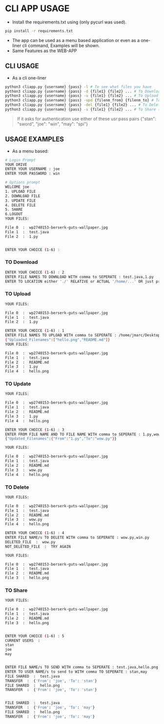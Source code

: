 # CLI APP USAGE

- Install the requirements.txt using (only pycurl was used).

```bash
pip install -r requirements.txt
```

- The app can be used as a menu based application or even as a one-liner cli command, Examples will be shown.
- Same Features as the WEB-APP

## CLI USAGE

- As a cli one-liner

```bash
python3 cliapp.py {username} {pass} -l # To see what files you have
python3 cliapp.py {username} {pass} -d {file1} {file2} ... # To Download
python3 cliapp.py {username} {pass} -u {file1} {file2} ... # To Upload
python3 cliapp.py {username} {pass} -upd {filenm_from} {filenm_to} # To Rename
python3 cliapp.py {username} {pass} -del {file1} {file2} ... # To Delete
python3 cliapp.py {username} {pass} -s {file1} {file2} ... # To Share (Shows list of avalilable users you can choose one or more; then input the users with comma to seperate)
```

> If it asks for authentication use either of these usr:pass pairs {"stan": "sword", "joe": "win", "may": "spi"}

## USAGE EXAMPLES

- As a menu based:
  
```bash
# Login Prompt
YOUR DRIVE
ENTER YOUR USERNAME : joe
ENTER YOUR PASSWORD : win

# Options prompt
WELCOME joe
1. UPLOAD FILE 
2. DOWNLOAD FILE 
3. UPDATE FILE 
4. DELETE FILE 
5. SHARE 
6.LOGOUT
YOUR FILES:

File 0  :  wp2740153-berserk-guts-wallpaper.jpg
File 1  :  test.java
File 2  :  1.py


ENTER YOUR CHOICE (1-6) :
```

### TO Download

```bash
ENTER YOUR CHOICE (1-6) : 2
ENTER FILE NAMES TO DOWNLOAD WITH comma to SEPERATE : test.java,1.py
ENTER TO LOCATION either './' RELATIVE or ACTUAL '/home/...' OR just press enter : /home/jmarc/Desktop/
```

### TO Upload

```bash
YOUR FILES:

File 0  :  wp2740153-berserk-guts-wallpaper.jpg
File 1  :  test.java
File 2  :  1.py

ENTER YOUR CHOICE (1-6) : 1
ENTER FILE NAMES TO UPLOAD WITH comma to SEPERATE : /home/jmarc/Desktop/hello.png,./README.md
{"Uploaded_Filenames":["hello.png","README.md"]}
YOUR FILES:

File 0  :  wp2740153-berserk-guts-wallpaper.jpg
File 1  :  test.java
File 2  :  README.md
File 3  :  1.py
File 4  :  hello.png
```

### TO Update

```bash
YOUR FILES:

File 0  :  wp2740153-berserk-guts-wallpaper.jpg
File 1  :  test.java
File 2  :  README.md
File 3  :  1.py
File 4  :  hello.png

ENTER YOUR CHOICE (1-6) : 3   
ENTER FROM FILE NAME AND TO FILE NAME WITH comma to SEPERATE : 1.py,wow.py
{"Updated_Filenames":{"From":"1.py","To":"wow.py"}}

YOUR FILES:

File 0  :  wp2740153-berserk-guts-wallpaper.jpg
File 1  :  test.java
File 2  :  README.md
File 3  :  wow.py
File 4  :  hello.png

```

### TO Delete

```bash
YOUR FILES:

File 0  :  wp2740153-berserk-guts-wallpaper.jpg
File 1  :  test.java
File 2  :  README.md
File 3  :  wow.py
File 4  :  hello.png

ENTER YOUR CHOICE (1-6) : 4
ENTER FILE NAME/s TO DELETE WITH comma to SEPERATE : wow.py,win.py
DELETED_FILE  :  wow.py
NOT_DELETED_FILE  :  TRY AGAIN

YOUR FILES:

File 0  :  wp2740153-berserk-guts-wallpaper.jpg
File 1  :  test.java
File 2  :  README.md
File 3  :  hello.png
```

### TO Share

```bash
YOUR FILES:

File 0  :  wp2740153-berserk-guts-wallpaper.jpg
File 1  :  test.java
File 2  :  README.md
File 3  :  hello.png


ENTER YOUR CHOICE (1-6) : 5
CURRENT USERS  : 
stan
joe
may


ENTER FILE NAME/s TO SEND WITH comma to SEPERATE : test.java,hello.png
ENTER TO USER NAME/s to send to WITH comma TO SEPERATE : stan,may
FILE SHARED  :  test.java
TRANSFER  :  {'From': 'joe', 'To': 'stan'}
FILE SHARED  :  hello.png
TRANSFER  :  {'From': 'joe', 'To': 'stan'}


FILE SHARED  :  test.java
TRANSFER  :  {'From': 'joe', 'To': 'may'}
FILE SHARED  :  hello.png
TRANSFER  :  {'From': 'joe', 'To': 'may'}
```

